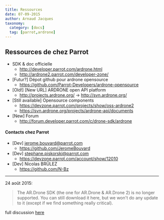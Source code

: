 ```yaml
---
title: Ressources
date: 07-09-2015
author: Arnaud Jacques
taxonomy:
  category: [docs]
  tag: [parrot,ardrone]
---
```


## Ressources de chez Parrot

* SDK & doc officielle
  * http://developer.parrot.com/ardrone.html
  * http://ardrone2.parrot.com/developer-zone/
* [Futur?] Dépot github pour ardrone opensource
  * https://github.com/Parrot-Developers/ardrone-opensource
* [Old!] [New URL] ARDRONE open API platform
  * http://projects.ardrone.org/  →  http://svn.ardrone.org/
* [Still available] Opensource components
  * https://devzone.parrot.com/projects/show/oss-ardrone2
  * https://svn.ardrone.org/projects/ardrone-api/documents
* [New] Forum
  * http://forum.developer.parrot.com/c/drone-sdk/ardrone


#### Contacts chez Parrot
* [Dev] jerome.bouvard@parrot.com
  * https://github.com/JeromeBouvard
* [Dev] stephane.piskorski@parrot.com
  * https://devzone.parrot.com/account/show/12010
* [Dev] Nicolas BRÛLEZ
  * https://github.com/N-Bz


---
24 août 2015:
> The AR.Drone SDK (the one for AR.Drone \& AR.Drone 2) is no longer supported.
> You can still download it here, but we won't do any update to it (except if we find something really critical).

full discussion [here](http://forum.developer.parrot.com/t/ar-drone-and-bebop-which-one-is-better-for-developer/328)
